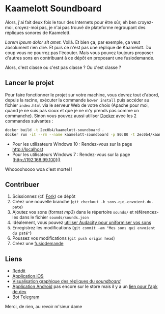 # Kaamelott Soundboard #

Alors, j'ai fait deux fois le tour des Internets pour être sûr, eh ben croyez-moi, croyez-moi pas, je n'ai pas trouvé de plateforme regroupant des répliques sonores de Kaamelott.

_Lorem ipsum dolor sit amet._ Voilà. Et bien ça, par exemple, ça veut absolument rien dire. Et puis ce n'est pas une réplique de Kaamelott. Du coup vous ne pourrez pas l'écouter. Mais vous pouvez toujours proposer d'autres sons en contribuant à ce dépôt en proposant une fusiodemande.

Alors, c'est classe ou c'est pas classe ? Ou c'est classe ?

## Lancer le projet ##

Pour faire fonctionner le projet sur votre machine, vous devrez tout d'abord, depuis la racine, exécuter la commande `bower install` puis accéder au fichier `index.html` via le serveur Web de votre choix (Apache pour moi, quand je ne suis pas sioux et que je ne m'y prends pas comme un commanche). Sinon vous pouvez aussi utiliser [Docker](https://www.docker.com/) avec les 2 commandes suivantes :
```bash
docker build -t 2ec0b4/kaamelott-soundboard .
docker run -it --rm --name kaamelott-soundboard -p 80:80 -t 2ec0b4/kaamelott-soundboard
```
+ Pour les utilisateurs Windows 10 : Rendez-vous sur la page [http://localhost]()
+ Pour les utilisateurs Windows 7 : Rendez-vous sur la page [http://192.168.99.100]()

Whoooohoooo woa c'est mortel !

## Contribuer ##

1. Scissionnez (cf. [Fork](http://bitoduc.fr/#F)) ce dépôt
2. Créez une nouvelle branche (`git checkout -b sons-qui-envoient-du-pate`)
3. Ajoutez vos sons (format _mp3_) dans le répertoire `sounds/` et référencez-les dans le fichier `sounds/sounds.json`
4. Idéalement, vous pouvez [utiliser Audacity pour uniformiser vos sons](https://github.com/2ec0b4/kaamelott-soundboard/blob/master/Audacity/README.md)
5. Enregistrez les modifications (`git commit -am "Mes sons qui envoient du paté"`)
6. Poussez vos modifications (`git push origin head`)
7. Créez une [fusiodemande](https://github.com/2ec0b4/kaamelott-soundboard/pulls)

## Liens ##

* [Reddit](https://www.reddit.com/r/france/comments/5orvyf/kaamelott_soundboard_3/)
* [Application iOS](https://github.com/tnducrocq/kaamelott-sound-board-ios)
* [Visualisation graphique des répliques du _soundboard_](https://github.com/aluriak/kaamelott-soundboard-viz)
* [Application Android](https://gitlab.com/astran/kaamelottsb) pas encore sur le store mais il y a un [lien pour l'apk de dev](https://gitlab.com/astran/kaamelottsb/-/jobs/artifacts/master/raw/app/build/outputs/apk/debug/app-debug.apk?job=assembleDebug) 
* [Bot Telegram](https://github.com/klmp200/kaamelott-soundboard-telegram-bot)

Merci, de rien, au revoir m'sieur dame
